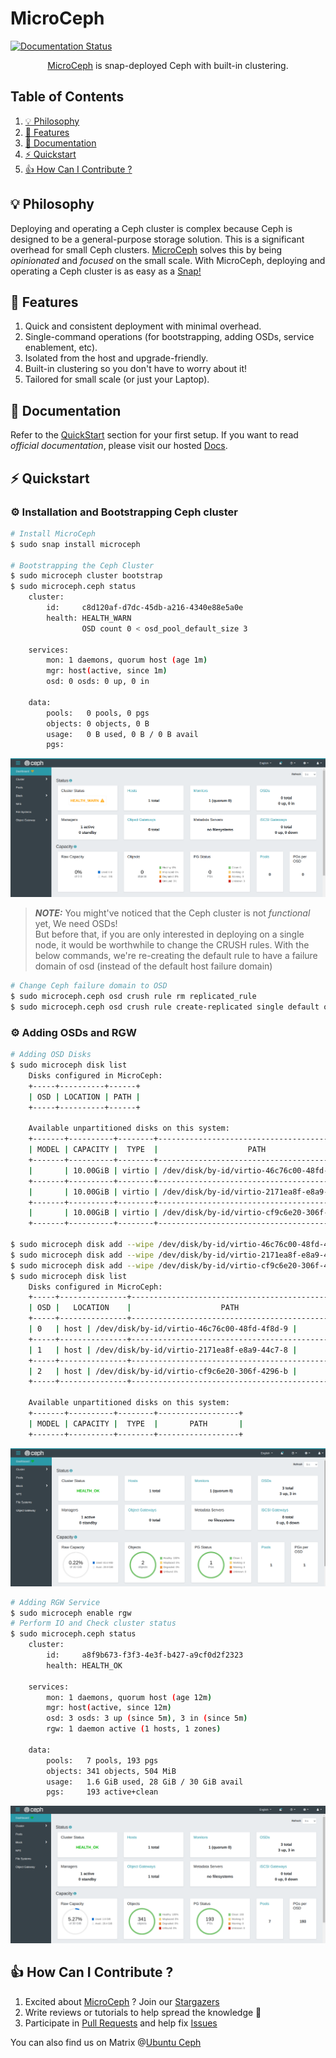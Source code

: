 # MicroCeph

[![Documentation Status](https://readthedocs.com/projects/canonical-microceph/badge/?version=latest)](https://canonical-microceph.readthedocs-hosted.com/en/latest/?badge=latest)

<p align="center">
<a href="https://snapcraft.io/microceph">MicroCeph</a> is snap-deployed Ceph with built-in clustering.
</p>

## Table of Contents
1. [💡 Philosophy](#💡-philosophy)
2. [🎯 Features](#🎯-features)
3. [📖 Documentation](#📖-documentation)
4. [⚡️ Quickstart](#⚡️-quickstart)
5. [👍 How Can I Contribute ?](#👍-how-can-i-contribute)

## 💡 Philosophy

Deploying and operating a Ceph cluster is complex because Ceph is designed to be a general-purpose storage solution. This is a significant overhead for small Ceph clusters. [MicroCeph](https://snapcraft.io/microceph) solves this by being _opinionated_ and _focused_ on the small scale. With MicroCeph, deploying and operating a Ceph cluster is as easy as a [Snap!](https://snapcraft.io/microceph)

## 🎯 Features

1. Quick and consistent deployment with minimal overhead.
2. Single-command operations (for bootstrapping, adding OSDs, service enablement, etc).
3. Isolated from the host and upgrade-friendly.
4. Built-in clustering so you don't have to worry about it!
5. Tailored for small scale (or just your Laptop).

## 📖 Documentation

Refer to the [QuickStart](#⚡️-quickstart) section for your first setup. If you want to read _official_ _documentation_, please visit our hosted [Docs](https://canonical-microceph.readthedocs-hosted.com/en/latest/).

## ⚡️ Quickstart

### ⚙️ Installation and Bootstrapping Ceph cluster
```bash
# Install MicroCeph
$ sudo snap install microceph

# Bootstrapping the Ceph Cluster
$ sudo microceph cluster bootstrap
$ sudo microceph.ceph status
    cluster:
        id:     c8d120af-d7dc-45db-a216-4340e88e5a0e
        health: HEALTH_WARN
                OSD count 0 < osd_pool_default_size 3
    
    services:
        mon: 1 daemons, quorum host (age 1m)
        mgr: host(active, since 1m)
        osd: 0 osds: 0 up, 0 in
    
    data:
        pools:   0 pools, 0 pgs
        objects: 0 objects, 0 B
        usage:   0 B used, 0 B / 0 B avail
        pgs: 
```

![Dashboard](/assets/bootstrap.png)

> **_NOTE:_**
You might've noticed that the Ceph cluster is not _functional_ yet, We need OSDs!<br>
But before that, if you are only interested in deploying on a single node, it would be worthwhile to change the CRUSH rules. With the below commands, we're re-creating the default rule to have a failure domain of osd (instead of the default host failure domain)

```bash
# Change Ceph failure domain to OSD
$ sudo microceph.ceph osd crush rule rm replicated_rule
$ sudo microceph.ceph osd crush rule create-replicated single default osd
```
### ⚙️ Adding OSDs and RGW
```bash
# Adding OSD Disks
$ sudo microceph disk list
    Disks configured in MicroCeph:
    +-----+----------+------+
    | OSD | LOCATION | PATH |
    +-----+----------+------+

    Available unpartitioned disks on this system:
    +-------+----------+--------+---------------------------------------------+
    | MODEL | CAPACITY |  TYPE  |                    PATH                     |
    +-------+----------+--------+---------------------------------------------+
    |       | 10.00GiB | virtio | /dev/disk/by-id/virtio-46c76c00-48fd-4f8d-9 |
    +-------+----------+--------+---------------------------------------------+
    |       | 10.00GiB | virtio | /dev/disk/by-id/virtio-2171ea8f-e8a9-44c7-8 |
    +-------+----------+--------+---------------------------------------------+
    |       | 10.00GiB | virtio | /dev/disk/by-id/virtio-cf9c6e20-306f-4296-b |
    +-------+----------+--------+---------------------------------------------+

$ sudo microceph disk add --wipe /dev/disk/by-id/virtio-46c76c00-48fd-4f8d-9
$ sudo microceph disk add --wipe /dev/disk/by-id/virtio-2171ea8f-e8a9-44c7-8
$ sudo microceph disk add --wipe /dev/disk/by-id/virtio-cf9c6e20-306f-4296-b
$ sudo microceph disk list
    Disks configured in MicroCeph:
    +-----+---------------+---------------------------------------------+
    | OSD |   LOCATION    |                    PATH                     |
    +-----+---------------+---------------------------------------------+
    | 0   | host | /dev/disk/by-id/virtio-46c76c00-48fd-4f8d-9 |
    +-----+---------------+---------------------------------------------+
    | 1   | host | /dev/disk/by-id/virtio-2171ea8f-e8a9-44c7-8 |
    +-----+---------------+---------------------------------------------+
    | 2   | host | /dev/disk/by-id/virtio-cf9c6e20-306f-4296-b |
    +-----+---------------+---------------------------------------------+

    Available unpartitioned disks on this system:
    +-------+----------+--------+------------------+
    | MODEL | CAPACITY |  TYPE  |       PATH       |
    +-------+----------+--------+------------------+
```

![Dashboard](/assets/add_osd.png)

```bash
# Adding RGW Service
$ sudo microceph enable rgw
# Perform IO and Check cluster status
$ sudo microceph.ceph status
    cluster:
        id:     a8f9b673-f3f3-4e3f-b427-a9cf0d2f2323
        health: HEALTH_OK
    
    services:
        mon: 1 daemons, quorum host (age 12m)
        mgr: host(active, since 12m)
        osd: 3 osds: 3 up (since 5m), 3 in (since 5m)
        rgw: 1 daemon active (1 hosts, 1 zones)
    
    data:
        pools:   7 pools, 193 pgs
        objects: 341 objects, 504 MiB
        usage:   1.6 GiB used, 28 GiB / 30 GiB avail
        pgs:     193 active+clean
```

![Dashboard](/assets/enable_rgw.png)

## 👍 How Can I Contribute ?

1. Excited about [MicroCeph](https://snapcraft.io/microceph) ? Join our [Stargazers](https://github.com/canonical/microceph/stargazers)
2. Write reviews or tutorials to help spread the knowledge 📖
3. Participate in [Pull Requests](https://github.com/canonical/microceph/pulls) and help fix [Issues](https://github.com/canonical/microceph/issues)

You can also find us on Matrix @[Ubuntu Ceph](https://matrix.to/#/#ubuntu-ceph:matrix.org)
